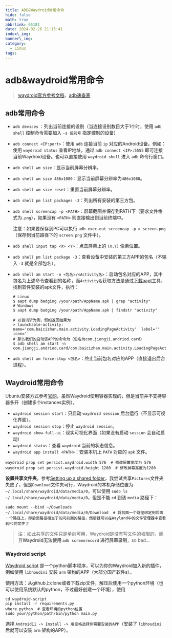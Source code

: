 ```yaml
---
title: ADB&Waydroid常用命令
hide: false
math: true
abbrlink: 65181
date: 2024-02-26 21:15:41
index\_img:
banner\_img:
category:
  - Linux
tags:
---
```


# adb&waydroid常用命令

> [waydroid官方参考文档](https://docs.waydro.id/)，[adb速查表](https://www.cheat-sheet.cn/post/adb-cheat-sheet/)

## adb常用命令

- `adb devices` ：列出当前连接的设别（当连接设别数目大于1个时，使用 `adb shell` 控制命令需要加入 `-s 设别号` 指定控制的设备）

- `adb connect <IP:port>`：使用 `adb` 连接当前 `ip` 对应的Android设备。例如：使用 `waydroid status` 查看IP地址，通过 `adb connect <IP>:5555` 即可连接当前Waydroid设备。也可以直接使用 `waydroid shell` 进入 `adb` 命令行窗口。

- `adb shell wm size`：显示当前屏幕分辨率。

- `adb shell wm size 486x1080`：显示当前屏幕分辨率为`486x1080`。

- `adb shell wm size reset`：重置当前屏幕分辨率。

- `adb shell pm list packages -3`：列出所有安装的第三方包。

- `adb shell screencap -p <PATH>`：屏幕截图并保存到PATH下（要求文件格式为`.png`），如果没有 `<PATH>` 则直接输出到当前终端中。

  注意：如果要保存到PC可以执行 `adb exec-out screencap -p > screen.png`（保存到当前路径下的 `screen.png` 文件中）。

- `adb shell input tap <X> <Y>`：点击屏幕上的 `(X,Y)` 像素位置。
- `adb shell pm list package -3`：查看设备中安装的第三方APP的包名（不输入 `-3` 就是全部包名）。
- `adb shell am start -n <包名>/<Activity名>`：启动包名对应的APP，其中包名为上述命令查看到的名称，而`Activity名`获取方法是通过[下载aapt](https://aaptdownload.com/)工具，找到软件安装的apk文件，执行：
  ```shell
  # Linux
  $ aapt dump badging /your/path/AppName.apk | grep "activity"
  # Windows
  $ aapt dump badging /your/path/AppName.apk | findstr "activity"

  # 以百词斩为例，假如返回结果为
  > launchable-activity: name='com.baicizhan.main.activity.LoadingPageActivity'  label='' icon=''
  # 那么我们的启动该APP的命令为（包名为com.jiongji.andriod.card）
  $ adb shell am start -n com.jiongji.andriod.card/com.baicizhan.main.activity.LoadingPageActivity
  ```
- `adb shell am force-stop <包名>`：终止当前包名对应的APP（直接退出后台进程）。

## Waydroid常用命令

Ubuntu安装方式参考[官网](https://docs.waydro.id/usage/install-on-desktops#ubuntu-debian-and-derivatives)，虽然Waydroid使用容器实现的，但是当前并不支持容器多开（创建多个instances实例）。

- `waydroid session start`：只启动 `waydroid session` 后台运行（不显示可视化界面）。
- `waydroid session stop`：停止 `waydroid session`。
- `waydroid show-full-ui`：现实可视化界面（如果没有启动 `session` 会自动启动）
- `waydroid status`：查看 `waydroid` 当前的状态信息。
- `waydroid app install <PATH>`：安装本机上 `PATH` 对应的 `apk` 文件。

```shell
waydroid prop set persist.waydroid.width 576  # 修改屏幕宽度为 576
waydroid prop set persist.waydroid.height 1280  # 修改屏幕高度为1280
```

**设置共享文件夹**，参考[Setting up a shared folder](https://docs.waydro.id/faq/setting-up-a-shared-folder)，我尝试共享`Pictures`文件夹失败了，但是`Download`文件夹可行，Waydroid的本机存储位置为 `~/.local/share/waydroid/data/media/0`，可以使用 `sudo ls ~/.local/share/waydroid/data/media/0`，但是不能 `cd` 到该 `media` 路径下：

````shell
sudo mount --bind ~/Downloads ~/.local/share/waydroid/data/media/0/Download  # 将前面一个路径绑定到后面一个路径上，即后面路径相当于访问前面的路径，然后就可以在Wayland中的文件管理器中查看到PC的文件了
````

> 注：如此共享的文件只是单向可用，Waydroid是没有写文件的权限的，而且**Waydroid无法使用 `adb screenrecord` 进行屏幕录制**，so bad...

### Waydroid script

[Waydroid script](https://github.com/casualsnek/waydroid_script) 是一个python脚本程序，可以为你的Waydroid加入新的插件，例如使用 `libhoudini` 安装 `arm` 架构的APP（大部分国产软件s）。

使用方法：从github上clone或者下载zip文件，解压后使用一个python环境（也可以使用系统默认的python，不过最好创建一个环境），使用

```shell
cd waydroid-script
pip install -r requirements.py
where python  # 查看环境的python位置
sudo your/python/path/bin/python main.py
```

选择 `Android11 -> Install -> 用空格选择你需要安装的APP`（安装了 `libhoudini` 后就可以安装 `arm` 架构的APP）。


